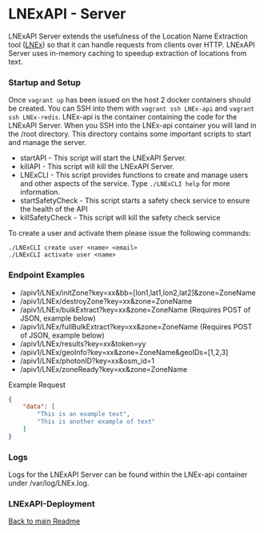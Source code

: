 # LNExAPI - Server

LNExAPI Server extends the usefulness of the Location Name Extraction tool ([LNEx](#)) so that it can handle requests from clients over HTTP. LNExAPI Server uses in-memory caching to speedup extraction of locations from text. 

### Startup and Setup

Once `vagrant up` has been issued on the host 2 docker containers should be created. You can SSH into them with `vagrant ssh LNEx-api` and `vagrant ssh LNEx-redis`. LNEx-api is the container containing the code for the LNExAPI Server. When you SSH into the LNEx-api container you will land in the /root directory. This directory contains some important scripts to start and manage the server.

* startAPI - This script will start the LNExAPI Server.
* killAPI - This script will kill the LNExAPI Server.
* LNExCLI - This script provides functions to create and manage users and other aspects of the service. Type `./LNExCLI help` for more information.
* startSafetyCheck - This script starts a safety check service to ensure the health of the API
* killSafetyCheck - This script will kill the safety check service

To create a user and activate them please issue the following commands:
```
./LNExCLI create user <name> <email>
./LNExCLI activate user <name>
```

### Endpoint Examples

* /apiv1/LNEx/initZone?key=xx&bb=[lon1,lat1,lon2,lat2]&zone=ZoneName
* /apiv1/LNEx/destroyZone?key=xx&zone=ZoneName
* /apiv1/LNEx/bulkExtract?key=xx&zone=ZoneName (Requires POST of JSON, example below)
* /apiv1/LNEx/fullBulkExtract?key=xx&zone=ZoneName (Requires POST of JSON, example below)
* /apiv1/LNEx/results?key=xx&token=yy
* /apiv1/LNEx/geoInfo?key=xx&zone=ZoneName&geoIDs=[1,2,3]
* /apiv1/LNEx/photonID?key=xx&osm_id=1
* /apiv1/LNEx/zoneReady?key=xx&zone=ZoneName

Example Request
```json
{
	"data": [
		"This is an example text",
		"This is another example of text"
	]
}
```

### Logs 

Logs for the LNExAPI Server can be found within the LNEx-api container under /var/log/LNEx.log.

### LNExAPI-Deployment

[Back to main Readme](README.md)